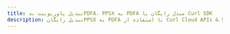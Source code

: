 ---title: تبدیل پاورپوینت بهPDFA، PPSX به PDFA مبدل رایگان یا Curl SDKdescription: تبدیل رایگانPPSX به PDFA با استفاده از Curl Cloud APIs & SDK. همچنین اسناد Microsoft PowerPoint را در Cloud ایجاد، ویرایش و رندر کنید.---